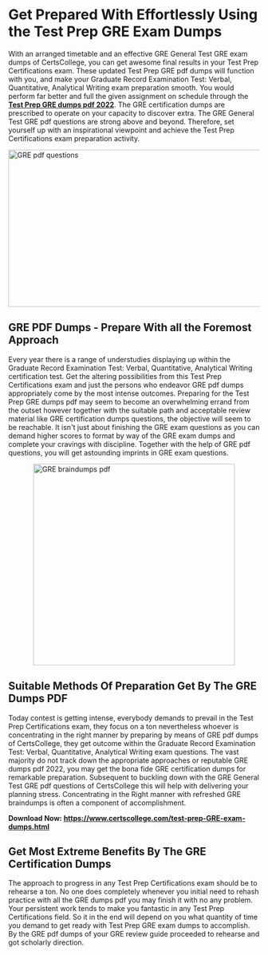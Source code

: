 <h1><strong>Get Prepared With Effortlessly Using the Test Prep GRE Exam Dumps&nbsp;</strong></h1>
<p><span style="font-weight: 400;">With an arranged timetable and an effective GRE General Test GRE exam dumps of CertsCollege, you can get awesome final results in your Test Prep Certifications exam. These updated Test Prep GRE pdf dumps will function with you, and make your Graduate Record Examination Test: Verbal, Quantitative, Analytical Writing exam preparation smooth. You would perform far better and full the given assignment on schedule through the <strong><a href="https://www.certscollege.com/test-prep-GRE-exam-dumps.html">Test Prep GRE dumps pdf 2022</a></strong>. The GRE certification dumps are prescribed to operate on your capacity to discover extra. The GRE General Test GRE pdf questions are strong above and beyond. Therefore, set yourself up with an inspirational viewpoint and achieve the Test Prep Certifications exam preparation activity.&nbsp;</span></p>
<p><span style="font-weight: 400;"><img style="display: block; margin-left: auto; margin-right: auto;" src="https://i.ibb.co/CPDK3ps/Yellow-and-Blue-Initiative-Blog-Banner.png" alt="GRE pdf questions" width="559" height="315" /></span></p>
<h2><strong>GRE PDF Dumps - Prepare With all the Foremost Approach</strong></h2>
<p><span style="font-weight: 400;">Every year there is a range of understudies displaying up within the Graduate Record Examination Test: Verbal, Quantitative, Analytical Writing certification test. Get the altering possibilities from this Test Prep Certifications exam and just the persons who endeavor GRE pdf dumps appropriately come by the most intense outcomes. Preparing for the Test Prep GRE dumps pdf may seem to become an overwhelming errand from the outset however together with the suitable path and acceptable review material like GRE certification dumps questions, the objective will seem to be reachable. It isn't just about finishing the GRE exam questions as you can demand higher scores to format by way of the GRE exam dumps and complete your cravings with discipline. Together with the help of GRE pdf questions, you will get astounding imprints in GRE exam questions.</span></p>
<p><span style="font-weight: 400;"><a href="https://tinyurl.com/a53p9zu"><img style="display: block; margin-left: auto; margin-right: auto;" src="https://i.ibb.co/9tMrhdY/Teacher-Appreciation-Invitation.png" alt="GRE braindumps pdf " width="404" height="404" /></a></span></p>
<h2><strong>Suitable Methods Of Preparation Get By The GRE Dumps PDF</strong></h2>
<p><span style="font-weight: 400;">Today contest is getting intense, everybody demands to prevail in the Test Prep Certifications exam, they focus on a ton nevertheless whoever is concentrating in the right manner by preparing by means of GRE pdf dumps of CertsCollege, they get outcome within the Graduate Record Examination Test: Verbal, Quantitative, Analytical Writing exam questions. The vast majority do not track down the appropriate approaches or reputable GRE dumps pdf 2022, you may get the bona fide GRE certification dumps for remarkable preparation. Subsequent to buckling down with the GRE General Test GRE pdf questions of CertsCollege this will help with delivering your planning stress. Concentrating in the Right manner with refreshed GRE braindumps is often a component of accomplishment.</span></p>
<p><span style="font-weight: 400;"><strong>Download Now: <a href="https://www.certscollege.com/test-prep-GRE-exam-dumps.html">https://www.certscollege.com/test-prep-GRE-exam-dumps.html</a></strong></span></p>
<h2><strong>Get Most Extreme Benefits By The GRE Certification Dumps</strong></h2>
<p><span style="font-weight: 400;">The approach to progress in any Test Prep Certifications exam should be to rehearse a ton. No one does completely whenever you initial need to rehash practice with all the GRE dumps pdf you may finish it with no any problem. Your persistent work tends to make you fantastic in any Test Prep Certifications field. So it in the end will depend on you what quantity of time you demand to get ready with Test Prep GRE exam dumps to accomplish. By the GRE pdf dumps of your GRE review guide proceeded to rehearse and got scholarly direction.</span></p>
